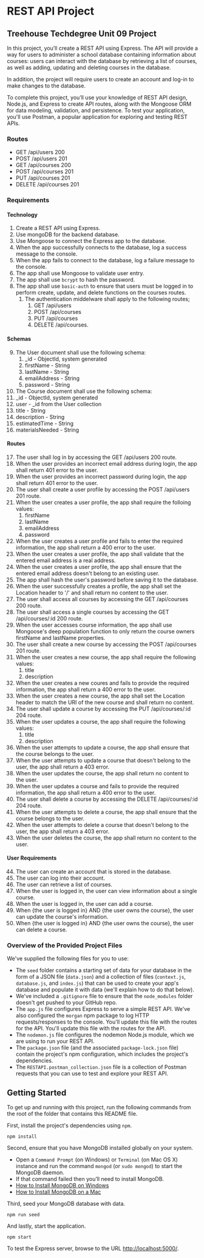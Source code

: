 # REST API Project

## Treehouse Techdegree Unit 09 Project

In this project, you’ll create a REST API using Express. The API will provide a way for users to administer a school database containing information about courses: users can interact with the database by retrieving a list of courses, as well as adding, updating and deleting courses in the database.

In addition, the project will require users to create an account and log-in to make changes to the database.

To complete this project, you’ll use your knowledge of REST API design, Node.js, and Express to create API routes, along with the Mongoose ORM for data modeling, validation, and persistence. To test your application, you'll use Postman, a popular application for exploring and testing REST APIs.

### Routes

- GET /api/users 200
- POST /api/users 201
- GET /api/courses 200
- POST /api/courses 201
- PUT /api/courses 201
- DELETE /api/courses 201

### Requirements

#### Technology

1. Create a REST API using Express.
2. Use mongoDB for the backend database.
3. Use Mongoose to connect the Express app to the database.
4. When the app successfully connects to the database, log a success message to the console.
5. When the app fails to connect to the database, log a failure message to the console.
6. The app shall use Mongoose to validate user entry.
7. The app shall use `bcrypt` to hash the password.
8. The app shall use `basic-auth` to ensure that users must be logged in to perform create, update, and delete functions on the courses routes.
   1. The authentication middelware shall apply to the following routes;
      1. GET /api/users
      2. POST /api/courses
      3. PUT /api/courses
      4. DELETE /api/courses.

#### Schemas

9. The User document shall use the following schema:
   1. \_id - ObjectId, system generated
   2. firstName - String
   3. lastName - String
   4. emailAddress - String
   5. password - String
10. The Course document shall use the following schema:
11. \_id - ObjectId, system generated
12. user - \_id from the User collection
13. title - String
14. description - String
15. estimatedTime - String
16. materialsNeeded - String

#### Routes

17. The user shall log in by accessing the GET /api/users 200 route.
18. When the user provides an incorrect email address during login, the app shall return 401 error to the user.
19. When the user provides an incorrect password during login, the app shall return 401 error to the user.
20. The user shall create a user profile by accessing the POST /api/users 201 route.
21. When the user creates a user profile, the app shall require the folloing values:
    1. firstName
    2. lastName
    3. emailAddress
    4. password
22. When the user creates a user profile and fails to enter the required information, the app shall return a 400 error to the user.
23. When the user creates a user profile, the app shall validate that the entered email address is a real address.
24. When the user creates a user profile, the app shall ensure that the entered email address doesn't belong to an existing user.
25. The app shall hash the user's password before saving it to the database.
26. When the user successfully creates a profile, the app shall set the Location header to '/' and shall return no content to the user.
27. The user shall access all courses by accessing the GET /api/courses 200 route.
28. The user shall access a single courses by accessing the GET /api/courses/:id 200 route.
29. When the user accesses course information, the app shall use Mongoose's deep population function to only return the course owners firstName and lastName properties.
30. The user shall create a new course by accessing the POST /api/courses 201 route.
31. When the user creates a new course, the app shall require the following values:
    1. title
    2. description
32. When the user creates a new coures and fails to provide the required information, the app shall return a 400 error to the user.
33. When the user creates a new course, the app shall set the Location header to match the URI of the new course and shall return no content.
34. The user shall update a course by accessing the PUT /api/courses/:id 204 route.
35. When the user updates a course, the app shall require the following values:
    1. title
    2. description
36. When the user attempts to update a course, the app shall ensure that the course belongs to the user.
37. When the user attempts to update a course that doesn't belong to the user, the app shall return a 403 error.
38. When the user updates the course, the app shall return no content to the user.
39. When the user updates a course and fails to provide the required information, the app shall return a 400 error to the user.
40. The user shall delete a course by accessing the DELETE /api/courses/:id 204 route.
41. When the user attempts to delete a course, the app shall ensure that the course belongs to the user.
42. When the user attempts to delete a course that doesn't belong to the user, the app shall return a 403 error.
43. When the user deletes the course, the app shall return no content to the user.

#### User Requirements

44. The user can create an account that is stored in the database.
45. The user can log into their account.
46. The user can retrieve a list of courses.
47. When the user is logged in, the user can view information about a single course.
48. When the user is logged in, the user can add a course.
49. When {the user is logged in} AND {the user owns the course}, the user can update the course's information.
50. When {the user is logged in} AND {the user owns the course}, the user can delete a course.

### Overview of the Provided Project Files

We've supplied the following files for you to use:

- The `seed` folder contains a starting set of data for your database in the form of a JSON file (`data.json`) and a collection of files (`context.js`, `database.js`, and `index.js`) that can be used to create your app's database and populate it with data (we'll explain how to do that below).
- We've included a `.gitignore` file to ensure that the `node_modules` folder doesn't get pushed to your GitHub repo.
- The `app.js` file configures Express to serve a simple REST API. We've also configured the `morgan` npm package to log HTTP requests/responses to the console. You'll update this file with the routes for the API. You'll update this file with the routes for the API.
- The `nodemon.js` file configures the nodemon Node.js module, which we are using to run your REST API.
- The `package.json` file (and the associated `package-lock.json` file) contain the project's npm configuration, which includes the project's dependencies.
- The `RESTAPI.postman_collection.json` file is a collection of Postman requests that you can use to test and explore your REST API.

## Getting Started

To get up and running with this project, run the following commands from the root of the folder that contains this README file.

First, install the project's dependencies using `npm`.

```
npm install

```

Second, ensure that you have MongoDB installed globally on your system.

- Open a `Command Prompt` (on Windows) or `Terminal` (on Mac OS X) instance and run the command `mongod` (or `sudo mongod`) to start the MongoDB daemon.
- If that command failed then you’ll need to install MongoDB.
- [How to Install MongoDB on Windows](http://treehouse.github.io/installation-guides/windows/mongo-windows.html)
- [How to Install MongoDB on a Mac](http://treehouse.github.io/installation-guides/mac/mongo-mac.html)

Third, seed your MongoDB database with data.

```
npm run seed
```

And lastly, start the application.

```
npm start
```

To test the Express server, browse to the URL [http://localhost:5000/](http://localhost:5000/).
